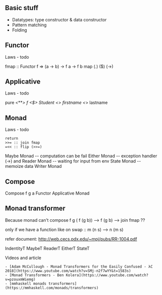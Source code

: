 ## Basic stuff 

 - Datatypes: type constructor & data constructor
 - Pattern matching
 - Folding


## Functor

Laws
    - todo

fmap :: Functor f => (a -> b) -> f a -> f b
map
(.)
($)
(->)

## Applicative
Laws
    - todo

pure
<****>
f <$> Student <*> firstname <*> lastname

## Monad
Laws
    - todo

```
return
>>= :: join fmap
=<< :: flip (>>=)
```

Maybe Monad -- computation can be fail
Either Monad -- exception handler
(->) and Reader Monad -- waiting for input from env
State Monad -- memoize data
Writer Monad 



## Compose
Compose f g a
Functor 
Applicative
Monad

## Monad transformer

Because monad can't compose
f g ( f (g b)) --> f (g b) --> join fmap ??

only if we have a function like on swap :: m (n s) --> n (m s)

refer document: http://web.cecs.pdx.edu/~mpj/pubs/RR-1004.pdf

IndentityT
MaybeT
ReaderT
EitherT
StateT

Videos and article

    - [Adam McCullough - Monad Transformers for the Easily Confused - λC 2018](https://www.youtube.com/watch?v=SMj-n2f7wYY&t=1583s)
    - [Monad Transformers - Ben Kolera](https://www.youtube.com/watch?v=pzouxmWiemg)
    - [mmhaskell monads transformers](https://mmhaskell.com/monads/transformers)
